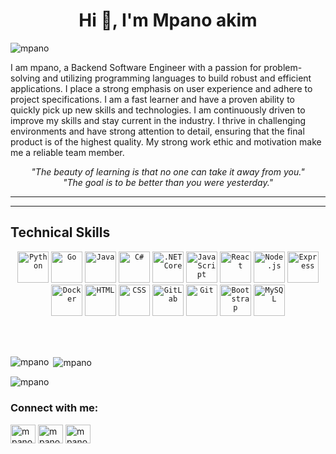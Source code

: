 <h1 align="center">Hi 👋, I'm Mpano akim</h1>

<p align="left"> <img src="https://komarev.com/ghpvc/?username=mpano&label=Profile%20views&color=0e75b6&style=flat" alt="mpano" /> </p>

I am mpano, a Backend Software Engineer with a passion for problem-solving and utilizing programming languages to build robust and efficient applications. I place a strong emphasis on user experience and adhere to project specifications. I am a fast learner and have a proven ability to quickly pick up new skills and technologies. I am continuously driven to improve my skills and stay current in the industry. I thrive in challenging environments and have strong attention to detail, ensuring that the final product is of the highest quality. My strong work ethic and motivation make me a reliable team member.

<div align="center">
	<i>"The beauty of learning is that no one can take it away from you."</i> 
	<br><i>"The goal is to be better than you were yesterday."</i>
</div>

<hr>


<hr>

## Technical Skills

<div align="center">
	<code><img height="50" src="https://user-images.githubusercontent.com/25181517/183423507-c056a6f9-1ba8-4312-a350-19bcbc5a8697.png" alt="Python" title="Python" /></code>
	<code><img height="50" src="https://user-images.githubusercontent.com/25181517/192149581-88194d20-1a37-4be8-8801-5dc0017ffbbe.png" alt="Go" title="Go" /></code>
	<code><img height="50" src="https://user-images.githubusercontent.com/25181517/117201156-9a724800-adec-11eb-9a9d-3cd0f67da4bc.png" alt="Java" title="Java" /></code>
	<code><img height="50" src="https://user-images.githubusercontent.com/25181517/121405384-444d7300-c95d-11eb-959f-913020d3bf90.png" alt="C#" title="C#" /></code>
	<code><img height="50" src="https://user-images.githubusercontent.com/25181517/121405754-b4f48f80-c95d-11eb-8893-fc325bde617f.png" alt=".NET Core" title=".NET Core" /></code>
	<code><img height="50" src="https://user-images.githubusercontent.com/25181517/117447155-6a868a00-af3d-11eb-9cfe-245df15c9f3f.png" alt="JavaScript" title="JavaScript" /></code>
	<code><img height="50" src="https://user-images.githubusercontent.com/25181517/183897015-94a058a6-b86e-4e42-a37f-bf92061753e5.png" alt="React" title="React" /></code>
	<code><img height="50" src="https://user-images.githubusercontent.com/25181517/183568594-85e280a7-0d7e-4d1a-9028-c8c2209e073c.png" alt="Node.js" title="Node.js" /></code>
	<code><img height="50" src="https://user-images.githubusercontent.com/25181517/183859966-a3462d8d-1bc7-4880-b353-e2cbed900ed6.png" alt="Express" title="Express" /></code>
	<code><img height="50" src="https://user-images.githubusercontent.com/25181517/117207330-263ba280-adf4-11eb-9b97-0ac5b40bc3be.png" alt="Docker" title="Docker" /></code>
	<code><img height="50" src="https://user-images.githubusercontent.com/25181517/192158954-f88b5814-d510-4564-b285-dff7d6400dad.png" alt="HTML" title="HTML" /></code>
	<code><img height="50" src="https://user-images.githubusercontent.com/25181517/183898674-75a4a1b1-f960-4ea9-abcb-637170a00a75.png" alt="CSS" title="CSS" /></code>
	<code><img height="50" src="https://user-images.githubusercontent.com/25181517/192108376-c675d39b-90f6-4073-bde6-5a9291644657.png" alt="GitLab" title="GitLab" /></code>
	<code><img height="50" src="https://user-images.githubusercontent.com/25181517/192108372-f71d70ac-7ae6-4c0d-8395-51d8870c2ef0.png" alt="Git" title="Git" /></code>
	<code><img height="50" src="https://user-images.githubusercontent.com/25181517/183898054-b3d693d4-dafb-4808-a509-bab54cf5de34.png" alt="Bootstrap" title="Bootstrap" /></code>
	<code><img height="50" src="https://user-images.githubusercontent.com/25181517/183896128-ec99105a-ec1a-4d85-b08b-1aa1620b2046.png" alt="MySQL" title="MySQL" /></code>
</div>

<br><br>

<p><img align="left" src="https://github-readme-stats.vercel.app/api/top-langs?username=mpano&hide=html,blade,css,hack,scss,php&show_icons=true&locale=en&layout=compact&theme=tokyonight" alt="mpano" /></p>

<p>&nbsp;<img align="center" src="https://github-readme-stats.vercel.app/api?username=mpano&show_icons=true&locale=en&theme=tokyonight" alt="mpano" /></p>

<p><img align="center" src="https://github-readme-streak-stats.herokuapp.com/?user=mpano&&theme=tokyonight" alt="mpano" /></p>

<h3 align="left">Connect with me:</h3>
<p align="left">
<a href="https://twitter.com/mpanoakim" target="blank"><img align="center" src="https://raw.githubusercontent.com/rahuldkjain/github-profile-readme-generator/master/src/images/icons/Social/twitter.svg" alt="mpanoakim" height="30" width="40" /></a>
<a href="https://linkedin.com/in/mpano-akim-90b0561b8" target="blank"><img align="center" src="https://raw.githubusercontent.com/rahuldkjain/github-profile-readme-generator/master/src/images/icons/Social/linked-in-alt.svg" alt="mpano-akim-90b0561b8" height="30" width="40" /></a>
<a href="https://instagram.com/mpanoakim" target="blank"><img align="center" src="https://raw.githubusercontent.com/rahuldkjain/github-profile-readme-generator/master/src/images/icons/Social/instagram.svg" alt="mpanoakim" height="30" width="40" /></a>
</p>
